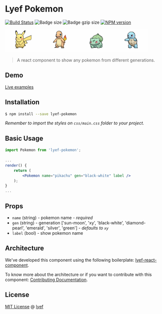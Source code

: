 # Lyef Pokemon
[![Build Status](https://travis-ci.org/lyef/lyef-pokemon.svg?branch=master)](https://travis-ci.org/lyef/lyef-pokemon)
![Badge size](https://badge-size.herokuapp.com/lyef/lyef-pokemon/master/dist/Main.min.js.svg)
![Badge gzip size](https://badge-size.herokuapp.com/lyef/lyef-pokemon/master/dist/Main.min.js.svg?compression=gzip)
[![NPM version](https://badge-me.herokuapp.com/api/npm/lyef-pokemon.png)](http://badges.enytc.com/for/npm/lyef-pokemon)

![Pokemons](pokemons.gif)

> A react component to show any pokemon from different generations.

## Demo

[Live examples](https://lyef.github.io/lyef-pokemon)

## Installation

```sh
$ npm install --save lyef-pokemon
```

*Remember to import the styles on `css/main.css` folder to your project.*

## Basic Usage

```jsx
import Pokemon from 'lyef-pokemon';

...
render() {
    return (
        <Pokemon name="pikachu" gen="black-white" label />
    );
}
...
```

## Props

- `name` (string) - pokemon name - *required*
- `gen` (string) - generation ['sun-moon', 'xy', 'black-white', 'diamond-pearl', 'emerald', 'silver', 'green'] - *defaults to `xy`*
- `label` (bool) - show pokemon name

## Architecture

We've developed this component using the following boilerplate:
[lyef-react-component](https://github.com/lyef/lyef-react-component).

To know more about the architecture or if you want to contribute with this component:
[Contributing Documentation](https://github.com/lyef/lyef-pokemon/blob/master/CONTRIBUTING.md).

## License

[MIT License](https://github.com/lyef/lyef-pokemon/blob/master/LICENSE.md) @ [lyef](https://lyef.github.io/)
